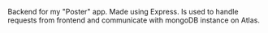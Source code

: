 Backend for my "Poster" app. Made using Express. Is used to handle requests from frontend and communicate with mongoDB instance on Atlas.
